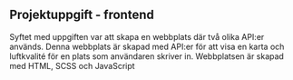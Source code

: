 ## Projektuppgift - frontend
Syftet med uppgiften var att skapa en webbplats där två olika API:er används. Denna webbplats är skapad med API:er för att visa en karta och luftkvalité för en plats som användaren skriver in. Webbplatsen är skapad med HTML, SCSS och JavaScript
